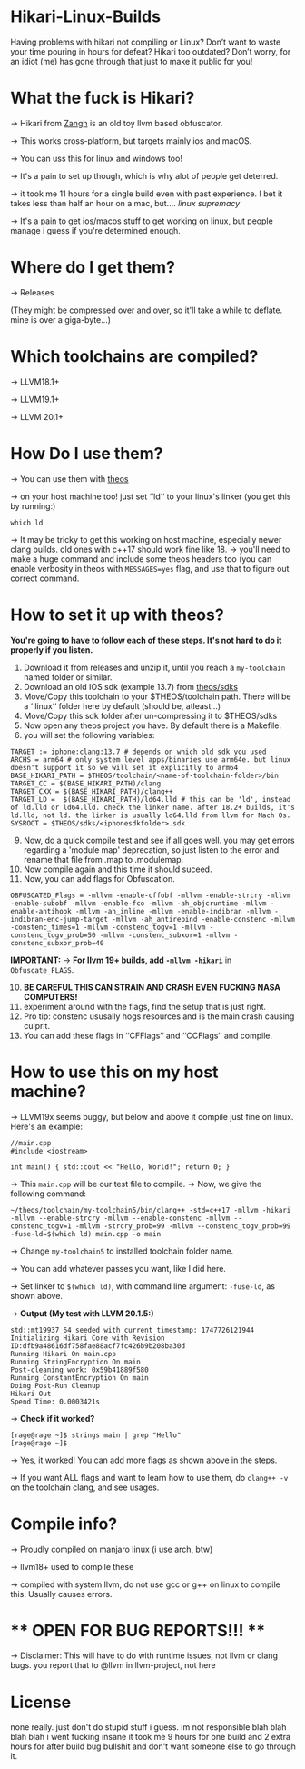 # **Hikari-Linux-Builds**
Having problems with hikari not compiling or Linux? Don’t want to waste your time pouring in hours for defeat? Hikari too outdated? Don’t worry, for an idiot (me) has gone through that just to make it public for you!

# **What the fuck is Hikari?**
-> Hikari from [Zangh](https://github.com/HikariObfuscator) is an old toy llvm based obfuscator.

-> This works cross-platform, but targets mainly ios and macOS.

-> You can uss this for linux and windows too!

-> It's a pain to set up though, which is why alot of people get deterred.

-> it took me 11 hours for a single build even with past experience. I bet it takes less than half an hour on a mac, but.... *linux supremacy*

-> It's a pain to get ios/macos stuff to get working on linux, but people manage i guess if you're determined enough.

# **Where do I get them?**
-> Releases

(They might be compressed over and over, so it'll take a while to deflate. mine is over a giga-byte...)

# **Which toolchains are compiled?**
-> LLVM18.1+

-> LLVM19.1+

-> LLVM 20.1+

# **How Do I use them?**
-> You can use them with [theos](https://theos.dev/docs)

-> on your host machine too! just set ‘‘ld‘‘ to your linux's linker (you get this by running:)

```
which ld
```
-> It may be tricky to get this working on host machine, especially newer clang builds. old ones with c++17 should work fine like 18.
-> you'll need to make a huge command and include some theos headers too (you can enable verbosity in theos with ``MESSAGES=yes`` flag, and use that to figure out correct command.

# **How to set it up with theos?**
 **You're going to have to follow each of these steps. It's not hard to do it properly if you listen.**
 1. Download it from releases and unzip it, until you reach a ``my-toolchain`` named folder or similar.
 3. Download an old IOS sdk (example 13.7) from [theos/sdks](https://github.com/theos/sdks/releases)
 4. Move/Copy this toolchain to your $THEOS/toolchain path. There will be a ‘‘linux‘‘ folder here by default (should be, atleast...)
 5. Move/Copy this sdk folder after un-compressing it to $THEOS/sdks
 6. Now open any theos project you have. By default there is a Makefile.
 7. you will set the following variables:
    
```
TARGET := iphone:clang:13.7 # depends on which old sdk you used
ARCHS = arm64 # only system level apps/binaries use arm64e. but linux doesn't support it so we will set it explicitly to arm64
BASE_HIKARI_PATH = $THEOS/toolchain/<name-of-toolchain-folder>/bin
TARGET_CC = $(BASE_HIKARI_PATH)/clang
TARGET_CXX = $(BASE_HIKARI_PATH)/clang++
TARGET_LD =  $(BASE_HIKARI_PATH)/ld64.lld # this can be 'ld', instead of ld.lld or ld64.lld. check the linker name. after 18.2+ builds, it's ld.lld, not ld. the linker is usually ld64.lld from llvm for Mach Os.
SYSROOT = $THEOS/sdks/<iphonesdkfolder>.sdk
```
9. Now, do a quick compile test and see if all goes well. you may get errors regarding a 'module map' deprecation, so just listen to the error and rename that file from .map to .modulemap.
10. Now compile again and this time it should suceed.
11. Now, you can add flags for Obfuscation.

```
OBFUSCATED_Flags = -mllvm -enable-cffobf -mllvm -enable-strcry -mllvm -enable-subobf -mllvm -enable-fco -mllvm -ah_objcruntime -mllvm -enable-antihook -mllvm -ah_inline -mllvm -enable-indibran -mllvm -indibran-enc-jump-target -mllvm -ah_antirebind -enable-constenc -mllvm -constenc_times=1 -mllvm -constenc_togv=1 -mllvm -constenc_togv_prob=50 -mllvm -constenc_subxor=1 -mllvm -constenc_subxor_prob=40
```

**IMPORTANT:** ->
**For llvm 19+ builds, add ``-mllvm -hikari``** in ``Obfuscate_FLAGS``.

10. **BE CAREFUL THIS CAN STRAIN AND CRASH EVEN FUCKING NASA COMPUTERS!**
11. experiment around with the flags, find the setup that is just right.
12. Pro tip: constenc ususally hogs resources and is the main crash causing culprit.
13. You can add these flags in ‘‘CFFlags‘‘ and ‘‘CCFlags‘‘ and compile.

# **How to use this on my host machine?**

-> LLVM19x seems buggy, but below and above it compile just fine on linux.
Here's an example:

```
//main.cpp
#include <iostream>

int main() { std::cout << "Hello, World!"; return 0; }
```

-> This ``main.cpp`` will be our test file to compile.
-> Now, we give the following command:
```
~/theos/toolchain/my-toolchain5/bin/clang++ -std=c++17 -mllvm -hikari -mllvm --enable-strcry -mllvm --enable-constenc -mllvm --constenc_togv=1 -mllvm -strcry_prob=99 -mllvm --constenc_togv_prob=99 -fuse-ld=$(which ld) main.cpp -o main
```                      
-> Change ``my-toolchain5`` to installed toolchain folder name.

-> You can add whatever passes you want, like I did here.

-> Set linker to ``$(which ld)``, with command line argument: ``-fuse-ld``, as shown above.

-> **Output (My test with LLVM 
20.1.5:)**

```
std::mt19937_64 seeded with current timestamp: 1747726121944
Initializing Hikari Core with Revision ID:dfb9a48616df758fae88acf7fc426b9b208ba30d
Running Hikari On main.cpp
Running StringEncryption On main
Post-cleaning work: 0x59b41889f580
Running ConstantEncryption On main
Doing Post-Run Cleanup
Hikari Out
Spend Time: 0.0003421s
```

-> **Check if it worked?**
```
[rage@rage ~]$ strings main | grep "Hello"
[rage@rage ~]$
```
-> Yes, it worked! You can add more flags as shown above in the steps.

-> If you want ALL flags and want to learn how to use them, do ``clang++ -v`` on the toolchain clang, and see usages.

# **Compile info?**
-> Proudly compiled on manjaro linux (i use arch, btw)

-> llvm18+ used to compile these

-> compiled with system llvm, do not use gcc or g++ on linux to compile this. Usually causes errors.

# ** OPEN FOR BUG REPORTS!!! **
-> Disclaimer: This will have to do with runtime issues, not llvm or clang bugs. you report that to @llvm in llvm-project, not here

# **License**
none really. just don't do stupid stuff i guess. im not responsible blah blah blah blah i went fucking insane it took me 9 hours for one build and 2 extra hours for after build bug bullshit and don't want someone else to go through it.
